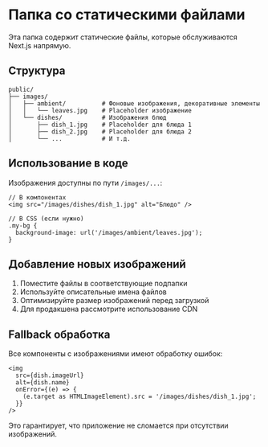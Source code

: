 # Папка со статическими файлами

Эта папка содержит статические файлы, которые обслуживаются Next.js напрямую.

## Структура

```
public/
├── images/
│   ├── ambient/          # Фоновые изображения, декоративные элементы
│   │   └── leaves.jpg    # Placeholder изображение
│   └── dishes/           # Изображения блюд
│       ├── dish_1.jpg    # Placeholder для блюда 1
│       ├── dish_2.jpg    # Placeholder для блюда 2
│       └── ...           # И т.д.
```

## Использование в коде

Изображения доступны по пути `/images/...`:

```tsx
// В компонентах
<img src="/images/dishes/dish_1.jpg" alt="Блюдо" />

// В CSS (если нужно)
.my-bg {
  background-image: url('/images/ambient/leaves.jpg');
}
```

## Добавление новых изображений

1. Поместите файлы в соответствующие подпапки
2. Используйте описательные имена файлов
3. Оптимизируйте размер изображений перед загрузкой
4. Для продакшена рассмотрите использование CDN

## Fallback обработка

Все компоненты с изображениями имеют обработку ошибок:

```tsx
<img
  src={dish.imageUrl}
  alt={dish.name}
  onError={(e) => {
    (e.target as HTMLImageElement).src = '/images/dishes/dish_1.jpg';
  }}
/>
```

Это гарантирует, что приложение не сломается при отсутствии изображений.